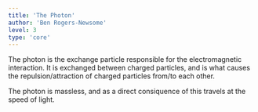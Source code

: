 ```yaml
---
title: 'The Photon'
author: 'Ben Rogers-Newsome'
level: 3
type: 'core'
---
```


The photon is the exchange particle responsible for the electromagnetic interaction. It is exchanged between charged particles, and is what causes the repulsion/attraction of charged particles from/to each other.

The photon is massless, and as a direct consiquence of this travels at the speed of light.
